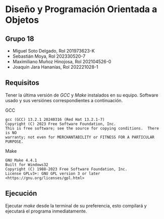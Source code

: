 # Diseño y Programación Orientada a Objetos

## Grupo 18
- Miguel Soto Delgado, Rol 201973623-K
- Sebastián Moya, Rol 202330520-7
- Maximiliano Muñoz Hinojosa, Rol 202104526-0
- Joaquín Jara Hananías, Rol 202221028-1

## Requisitos
Tener la última versión de _GCC_ y _Make_ instalados en su equipo. Software usado y sus versiónes correspondientes a continuación.

GCC
```
gcc (GCC) 13.2.1 20240316 (Red Hat 13.2.1-7)
Copyright (C) 2023 Free Software Foundation, Inc.
This is free software; see the source for copying conditions.  There is NO
warranty; not even for MERCHANTABILITY or FITNESS FOR A PARTICULAR PURPOSE.
```

Make
```
GNU Make 4.4.1
Built for Windows32
Copyright (C) 1988-2023 Free Software Foundation, Inc.
License GPLv3+: GNU GPL version 3 or later <https://gnu.org/licenses/gpl.html>
```

## Ejecución

Ejecutar _make_ desde la terminal de su preferencia, esto compilará y ejecutará el programa inmediatamente.
